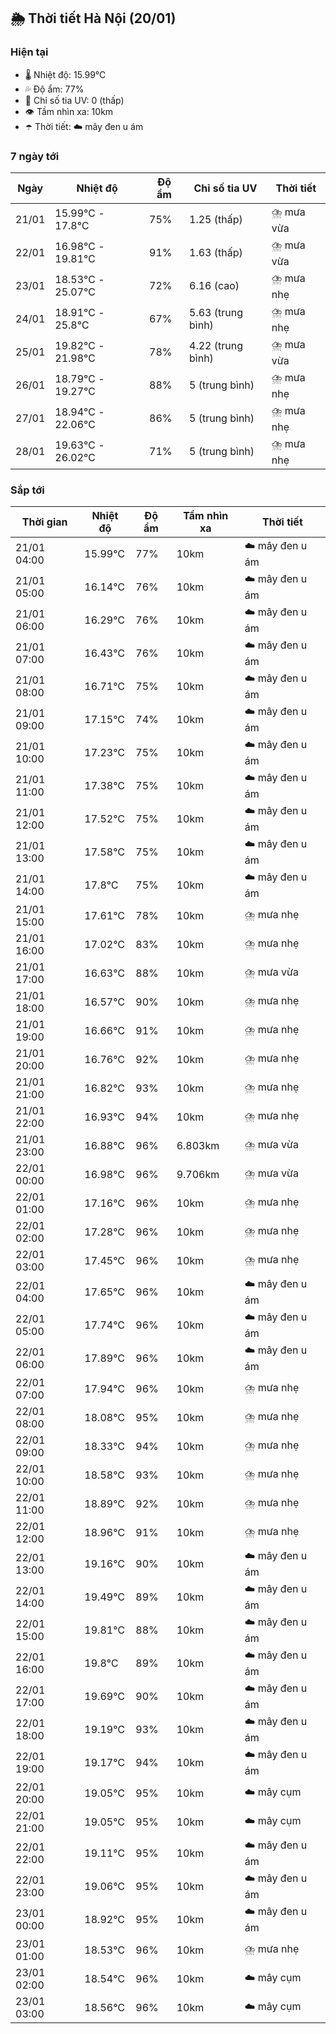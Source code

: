 ## 🌦️ Thời tiết Hà Nội (20/01)

### Hiện tại

- 🌡️ Nhiệt độ: 15.99℃
- 💦 Độ ẩm: 77%
- 🌟 Chỉ số tia UV: 0 (thấp)
- 👁️ Tầm nhìn xa: 10km
- ☂️ Thời tiết: ☁️ mây đen u ám

### 7 ngày tới

| Ngày | Nhiệt độ | Độ ẩm | Chỉ số tia UV | Thời tiết |
| --- | --- | --- | --- | --- |
| 21/01 | 15.99℃ - 17.8℃ | 75% | 1.25 (thấp) | ⛈️ mưa vừa |
| 22/01 | 16.98℃ - 19.81℃ | 91% | 1.63 (thấp) | ⛈️ mưa vừa |
| 23/01 | 18.53℃ - 25.07℃ | 72% | 6.16 (cao) | ⛈️ mưa nhẹ |
| 24/01 | 18.91℃ - 25.8℃ | 67% | 5.63 (trung bình) | ⛈️ mưa nhẹ |
| 25/01 | 19.82℃ - 21.98℃ | 78% | 4.22 (trung bình) | ⛈️ mưa vừa |
| 26/01 | 18.79℃ - 19.27℃ | 88% | 5 (trung bình) | ⛈️ mưa nhẹ |
| 27/01 | 18.94℃ - 22.06℃ | 86% | 5 (trung bình) | ⛈️ mưa nhẹ |
| 28/01 | 19.63℃ - 26.02℃ | 71% | 5 (trung bình) | ⛈️ mưa nhẹ |

### Sắp tới

| Thời gian | Nhiệt độ | Độ ẩm | Tầm nhìn xa | Thời tiết |
| --- | --- | --- | --- | --- |
| 21/01 04:00 | 15.99℃ | 77% | 10km | ☁️ mây đen u ám |
| 21/01 05:00 | 16.14℃ | 76% | 10km | ☁️ mây đen u ám |
| 21/01 06:00 | 16.29℃ | 76% | 10km | ☁️ mây đen u ám |
| 21/01 07:00 | 16.43℃ | 76% | 10km | ☁️ mây đen u ám |
| 21/01 08:00 | 16.71℃ | 75% | 10km | ☁️ mây đen u ám |
| 21/01 09:00 | 17.15℃ | 74% | 10km | ☁️ mây đen u ám |
| 21/01 10:00 | 17.23℃ | 75% | 10km | ☁️ mây đen u ám |
| 21/01 11:00 | 17.38℃ | 75% | 10km | ☁️ mây đen u ám |
| 21/01 12:00 | 17.52℃ | 75% | 10km | ☁️ mây đen u ám |
| 21/01 13:00 | 17.58℃ | 75% | 10km | ☁️ mây đen u ám |
| 21/01 14:00 | 17.8℃ | 75% | 10km | ☁️ mây đen u ám |
| 21/01 15:00 | 17.61℃ | 78% | 10km | ⛈️ mưa nhẹ |
| 21/01 16:00 | 17.02℃ | 83% | 10km | ⛈️ mưa nhẹ |
| 21/01 17:00 | 16.63℃ | 88% | 10km | ⛈️ mưa vừa |
| 21/01 18:00 | 16.57℃ | 90% | 10km | ⛈️ mưa nhẹ |
| 21/01 19:00 | 16.66℃ | 91% | 10km | ⛈️ mưa nhẹ |
| 21/01 20:00 | 16.76℃ | 92% | 10km | ⛈️ mưa nhẹ |
| 21/01 21:00 | 16.82℃ | 93% | 10km | ⛈️ mưa nhẹ |
| 21/01 22:00 | 16.93℃ | 94% | 10km | ⛈️ mưa nhẹ |
| 21/01 23:00 | 16.88℃ | 96% | 6.803km | ⛈️ mưa vừa |
| 22/01 00:00 | 16.98℃ | 96% | 9.706km | ⛈️ mưa vừa |
| 22/01 01:00 | 17.16℃ | 96% | 10km | ⛈️ mưa nhẹ |
| 22/01 02:00 | 17.28℃ | 96% | 10km | ⛈️ mưa nhẹ |
| 22/01 03:00 | 17.45℃ | 96% | 10km | ⛈️ mưa nhẹ |
| 22/01 04:00 | 17.65℃ | 96% | 10km | ☁️ mây đen u ám |
| 22/01 05:00 | 17.74℃ | 96% | 10km | ☁️ mây đen u ám |
| 22/01 06:00 | 17.89℃ | 96% | 10km | ☁️ mây đen u ám |
| 22/01 07:00 | 17.94℃ | 96% | 10km | ⛈️ mưa nhẹ |
| 22/01 08:00 | 18.08℃ | 95% | 10km | ⛈️ mưa nhẹ |
| 22/01 09:00 | 18.33℃ | 94% | 10km | ⛈️ mưa nhẹ |
| 22/01 10:00 | 18.58℃ | 93% | 10km | ⛈️ mưa nhẹ |
| 22/01 11:00 | 18.89℃ | 92% | 10km | ⛈️ mưa nhẹ |
| 22/01 12:00 | 18.96℃ | 91% | 10km | ⛈️ mưa nhẹ |
| 22/01 13:00 | 19.16℃ | 90% | 10km | ☁️ mây đen u ám |
| 22/01 14:00 | 19.49℃ | 89% | 10km | ☁️ mây đen u ám |
| 22/01 15:00 | 19.81℃ | 88% | 10km | ☁️ mây đen u ám |
| 22/01 16:00 | 19.8℃ | 89% | 10km | ☁️ mây đen u ám |
| 22/01 17:00 | 19.69℃ | 90% | 10km | ☁️ mây đen u ám |
| 22/01 18:00 | 19.19℃ | 93% | 10km | ☁️ mây đen u ám |
| 22/01 19:00 | 19.17℃ | 94% | 10km | ☁️ mây đen u ám |
| 22/01 20:00 | 19.05℃ | 95% | 10km | ☁️ mây cụm |
| 22/01 21:00 | 19.05℃ | 95% | 10km | ☁️ mây cụm |
| 22/01 22:00 | 19.11℃ | 95% | 10km | ☁️ mây đen u ám |
| 22/01 23:00 | 19.06℃ | 95% | 10km | ☁️ mây đen u ám |
| 23/01 00:00 | 18.92℃ | 95% | 10km | ☁️ mây đen u ám |
| 23/01 01:00 | 18.53℃ | 96% | 10km | ⛈️ mưa nhẹ |
| 23/01 02:00 | 18.54℃ | 96% | 10km | ☁️ mây cụm |
| 23/01 03:00 | 18.56℃ | 96% | 10km | ☁️ mây cụm |
